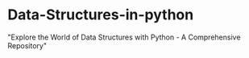 # Data-Structures-in-python
"Explore the World of Data Structures with Python - A Comprehensive Repository"
